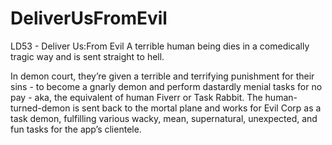 # DeliverUsFromEvil
LD53 - Deliver Us:From Evil
A terrible human being dies in a comedically tragic way and is sent straight to hell. 

In demon court, they’re given a terrible and terrifying punishment for their sins - to become a gnarly demon and perform dastardly menial tasks for no pay - aka, the equivalent of human Fiverr or Task Rabbit. 
The human-turned-demon is sent back to the mortal plane and works for Evil Corp as a task demon, fulfilling various wacky, mean, supernatural, unexpected, and fun tasks for the app’s clientele. 
